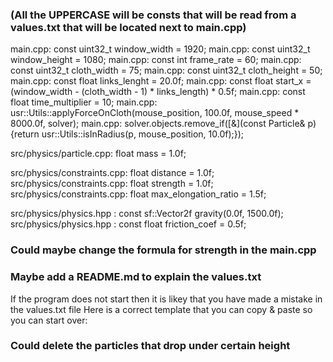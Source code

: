 ### (All the UPPERCASE will be consts that will be read from a values.txt that will be located next to main.cpp)
main.cpp:  const uint32_t window_width = 1920;
main.cpp:  const uint32_t window_height = 1080;
main.cpp:  const int frame_rate = 60;
main.cpp:  const uint32_t cloth_width = 75;
main.cpp:  const uint32_t cloth_height = 50;
main.cpp:  const float links_lenght = 20.0f;
main.cpp:  const float start_x = (window_width - (cloth_width - 1) * links_length) * 0.5f;
main.cpp:  const float time_multiplier = 10;
main.cpp:  usr::Utils::applyForceOnCloth(mouse_position, 100.0f, mouse_speed * 8000.0f, solver);
main.cpp:  solver.objects.remove_if([&](const Particle& p) {return usr::Utils::isInRadius(p, mouse_position, 10.0f);});

src/physics/particle.cpp: float  mass = 1.0f;

src/physics/constraints.cpp: float distance = 1.0f;
src/physics/constraints.cpp: float strength = 1.0f;
src/physics/constraints.cpp: float max_elongation_ratio = 1.5f;

src/physics/physics.hpp : const sf::Vector2f gravity(0.0f, 1500.0f);
src/physics/physics.hpp : const float friction_coef = 0.5f;

### Could maybe change the formula for strength in the main.cpp

### Maybe add a README.md to explain the values.txt 
If the program does not start then it is likey that you have made a mistake in the values.txt file
Here is a correct template that you can copy & paste so you can start over:

### Could delete the  particles that drop  under certain height
